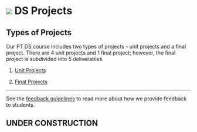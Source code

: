 # ![](https://ga-dash.s3.amazonaws.com/production/assets/logo-9f88ae6c9c3871690e33280fcf557f33.png) DS Projects

## Types of Projects
Our PT DS course includes two types of projects - unit projects and a final project. There are 4 unit projects and 1 final project; however, the final project is subdivided into 5 deliverables.

1. [Unit Projects](/projects/unit-projects)

2. [Final Projects](/projects/final-projects)

***

See the [feedback guidelines](#) to read more about how we provide feedback to students.

## UNDER CONSTRUCTION
